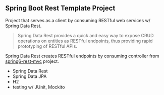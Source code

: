 ## Spring Boot Rest Template Project

Project that serves as a client by consuming RESTful web services w/ Spring Data Rest.
> Spring Data Rest provides a quick and easy way to expose CRUD operations on entities as RESTful endpoints, thus providing rapid prototyping of RESTful APIs.
   
Spring Data Rest creates RESTful endpoints by consuming controller from [spring6-rest-mvc](https://github.com/laurakciic/spring6-rest-mvc) project.

- Spring Data Rest
- Spring Data JPA
- H2
- testing w/ JUnit, Mockito

